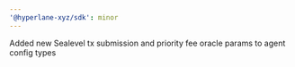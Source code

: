 ```yaml
---
'@hyperlane-xyz/sdk': minor
---
```


Added new Sealevel tx submission and priority fee oracle params to agent config types
